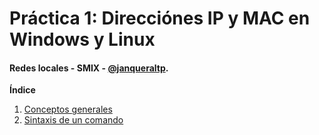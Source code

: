 # Práctica 1: Direcciónes IP y MAC en Windows y Linux
#### Redes locales - SMIX - [@janqueraltp](https://github.com/janqueraltp).

**Índice**
1. [Conceptos generales](#id1)
2. [Sintaxis de un comando](#id2)
